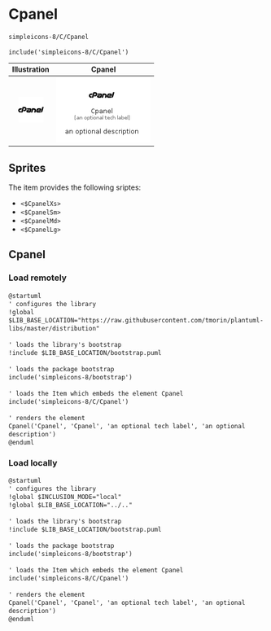 # Cpanel


```text
simpleicons-8/C/Cpanel
```

```text
include('simpleicons-8/C/Cpanel')
```



| Illustration | Cpanel |
| :---: | :---: |
| ![illustration for Illustration](../../simpleicons-8/C/Cpanel.png) | ![illustration for Cpanel](../../simpleicons-8/C/Cpanel.Local.png) |



## Sprites
The item provides the following sriptes:

- `<$CpanelXs>`
- `<$CpanelSm>`
- `<$CpanelMd>`
- `<$CpanelLg>`





## Cpanel

### Load remotely
```plantuml
@startuml
' configures the library
!global $LIB_BASE_LOCATION="https://raw.githubusercontent.com/tmorin/plantuml-libs/master/distribution"

' loads the library's bootstrap
!include $LIB_BASE_LOCATION/bootstrap.puml

' loads the package bootstrap
include('simpleicons-8/bootstrap')

' loads the Item which embeds the element Cpanel
include('simpleicons-8/C/Cpanel')

' renders the element
Cpanel('Cpanel', 'Cpanel', 'an optional tech label', 'an optional description')
@enduml
```

### Load locally
```plantuml
@startuml
' configures the library
!global $INCLUSION_MODE="local"
!global $LIB_BASE_LOCATION="../.."

' loads the library's bootstrap
!include $LIB_BASE_LOCATION/bootstrap.puml

' loads the package bootstrap
include('simpleicons-8/bootstrap')

' loads the Item which embeds the element Cpanel
include('simpleicons-8/C/Cpanel')

' renders the element
Cpanel('Cpanel', 'Cpanel', 'an optional tech label', 'an optional description')
@enduml
```

